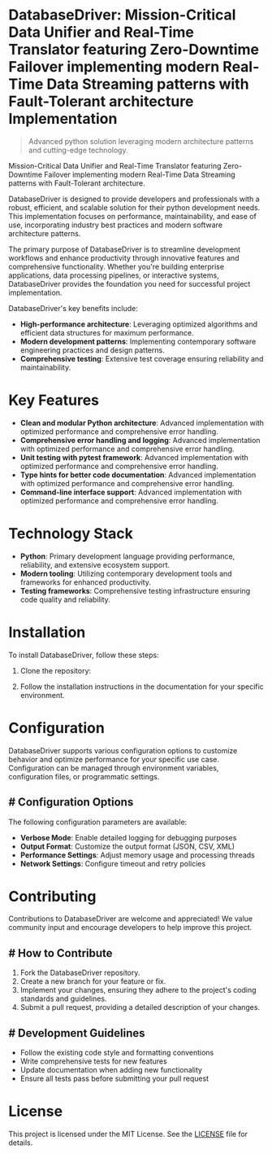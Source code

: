 <!-- fallback_DatabaseDriver_20250804212004_35509 -->

# DatabaseDriver: Mission-Critical Data Unifier and Real-Time Translator featuring Zero-Downtime Failover implementing modern Real-Time Data Streaming patterns with Fault-Tolerant architecture Implementation
> Advanced python solution leveraging modern architecture patterns and cutting-edge technology.

Mission-Critical Data Unifier and Real-Time Translator featuring Zero-Downtime Failover implementing modern Real-Time Data Streaming patterns with Fault-Tolerant architecture.

DatabaseDriver is designed to provide developers and professionals with a robust, efficient, and scalable solution for their python development needs. This implementation focuses on performance, maintainability, and ease of use, incorporating industry best practices and modern software architecture patterns.

The primary purpose of DatabaseDriver is to streamline development workflows and enhance productivity through innovative features and comprehensive functionality. Whether you're building enterprise applications, data processing pipelines, or interactive systems, DatabaseDriver provides the foundation you need for successful project implementation.

DatabaseDriver's key benefits include:

* **High-performance architecture**: Leveraging optimized algorithms and efficient data structures for maximum performance.
* **Modern development patterns**: Implementing contemporary software engineering practices and design patterns.
* **Comprehensive testing**: Extensive test coverage ensuring reliability and maintainability.

# Key Features

* **Clean and modular Python architecture**: Advanced implementation with optimized performance and comprehensive error handling.
* **Comprehensive error handling and logging**: Advanced implementation with optimized performance and comprehensive error handling.
* **Unit testing with pytest framework**: Advanced implementation with optimized performance and comprehensive error handling.
* **Type hints for better code documentation**: Advanced implementation with optimized performance and comprehensive error handling.
* **Command-line interface support**: Advanced implementation with optimized performance and comprehensive error handling.

# Technology Stack

* **Python**: Primary development language providing performance, reliability, and extensive ecosystem support.
* **Modern tooling**: Utilizing contemporary development tools and frameworks for enhanced productivity.
* **Testing frameworks**: Comprehensive testing infrastructure ensuring code quality and reliability.

# Installation

To install DatabaseDriver, follow these steps:

1. Clone the repository:


2. Follow the installation instructions in the documentation for your specific environment.

# Configuration

DatabaseDriver supports various configuration options to customize behavior and optimize performance for your specific use case. Configuration can be managed through environment variables, configuration files, or programmatic settings.

## # Configuration Options

The following configuration parameters are available:

* **Verbose Mode**: Enable detailed logging for debugging purposes
* **Output Format**: Customize the output format (JSON, CSV, XML)
* **Performance Settings**: Adjust memory usage and processing threads
* **Network Settings**: Configure timeout and retry policies

# Contributing

Contributions to DatabaseDriver are welcome and appreciated! We value community input and encourage developers to help improve this project.

## # How to Contribute

1. Fork the DatabaseDriver repository.
2. Create a new branch for your feature or fix.
3. Implement your changes, ensuring they adhere to the project's coding standards and guidelines.
4. Submit a pull request, providing a detailed description of your changes.

## # Development Guidelines

* Follow the existing code style and formatting conventions
* Write comprehensive tests for new features
* Update documentation when adding new functionality
* Ensure all tests pass before submitting your pull request

# License

This project is licensed under the MIT License. See the [LICENSE](https://github.com/coralnws/DatabaseDriver/blob/main/LICENSE) file for details.
